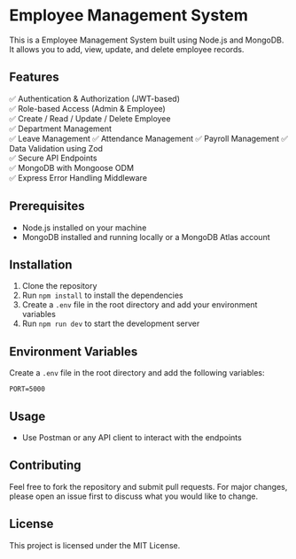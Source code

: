 # Employee Management System

This is a Employee Management System built using Node.js and MongoDB. It allows you to add, view, update, and delete employee records.

## Features

✅ Authentication & Authorization (JWT-based)  
✅ Role-based Access (Admin & Employee)  
✅ Create / Read / Update / Delete Employee  
✅ Department Management  
✅ Leave Management
✅ Attendance Management
✅ Payroll Management
✅ Data Validation using Zod  
✅ Secure API Endpoints  
✅ MongoDB with Mongoose ODM  
✅ Express Error Handling Middleware

## Prerequisites

-  Node.js installed on your machine
-  MongoDB installed and running locally or a MongoDB Atlas account

## Installation

1. Clone the repository
2. Run `npm install` to install the dependencies
3. Create a `.env` file in the root directory and add your environment variables
4. Run `npm run dev` to start the development server

## Environment Variables

Create a `.env` file in the root directory and add the following variables:

```MONGODB_URI=your_mongodb_connection_string
PORT=5000
```

## Usage

-  Use Postman or any API client to interact with the endpoints

## Contributing

Feel free to fork the repository and submit pull requests. For major changes, please open an issue first to discuss what you would like to change.

## License

This project is licensed under the MIT License.
